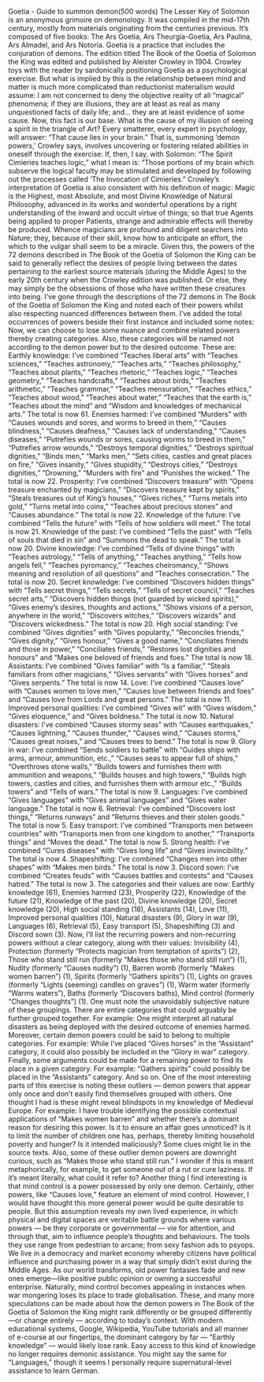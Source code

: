 Goetia - Guide to summon demon(500 words)
The Lesser Key of Solomon is an anonymous grimoire on demonology. It was compiled in the mid-17th century, mostly from materials originating from the centuries previous. It’s composed of five books: The Ars Goetia, Ars Theurgia-Goetia, Ars Paulina, Ars Almadel, and Ars Notoria.
Goetia is a practice that includes the conjuration of demons. The edition titled The Book of the Goetia of Solomon the King was edited and published by Aleister Crowley in 1904.
Crowley toys with the reader by sardonically positioning Goetia as a psychological exercise. But what is implied by this is the relationship between mind and matter is much more complicated than reductionist materialism would assume:
I am not concerned to deny the objective reality of all “magical” phenomena; if they are illusions, they are at least as real as many unquestioned facts of daily life; and… they are at least evidence of some cause.
Now, this fact is our base. What is the cause of my illusion of seeing a spirit in the triangle of Art?
Every smatterer, every expert in psychology, will answer: “That cause lies in your brain.”
That is, summoning ‘demon powers,’ Crowley says, involves uncovering or fostering related abilities in oneself through the exercise:
If, then, I say, with Solomon:
“The Spirit Cimieries teaches logic,” what I mean is:
“Those portions of my brain which subserve the logical faculty may be stimulated and developed by following out the processes called ‘The Invocation of Cimieries.”
Crowley’s interpretation of Goetia is also consistent with his definition of magic:
Magic is the Highest, most Absolute, and most Divine Knowledge of Natural Philosophy, advanced in its works and wonderful operations by a right understanding of the inward and occult virtue of things; so that true Agents being applied to proper Patients, strange and admirable effects will thereby be produced. Whence magicians are profound and diligent searchers into Nature; they, because of their skill, know how to anticipate an effort, the which to the vulgar shall seem to be a miracle.
Given this, the powers of the 72 demons described in The Book of the Goetia of Solomon the King can be said to generally reflect the desires of people living between the dates pertaining to the earliest source materials (during the Middle Ages) to the early 20th century when the Crowley edition was published. Or else, they may simply be the obsessions of those who have written these creatures into being.
I’ve gone through the descriptions of the 72 demons in The Book of the Goetia of Solomon the King and noted each of their powers whilst also respecting nuanced differences between them. I’ve added the total occurrences of powers beside their first instance and included some notes:
Now, we can choose to lose some nuance and combine related powers thereby creating categories. Also, these categories will be named not according to the demon power but to the desired outcome. These are:
Earthly knowledge: I’ve combined “Teaches liberal arts” with “Teaches sciences,” “Teaches astronomy,” “Teaches arts,” “Teaches philosophy,” “Teaches about plants,” “Teaches rhetoric,” “Teaches logic,” “Teaches geometry,” “Teaches handcrafts,” “Teaches about birds,” “Teaches arithmetic,” “Teaches grammar,” “Teaches mensuration,” “Teaches ethics,” “Teaches about wood,” “Teaches about water,” “Teaches that the earth is,” “Teaches about the mind” and “Wisdom and knowledges of mechanical arts.” The total is now 61.
Enemies harmed: I’ve combined “Murders” with “Causes wounds and sores, and worms to breed in them,” “Causes blindness,” “Causes deafness,” “Causes lack of understanding,” “Causes diseases,” “Putrefies wounds or sores, causing worms to breed in them,” “Putrefies arrow wounds,” “Destroys temporal dignities,” “Destroys spiritual dignities,” “Binds men,” “Marks men,” “Sets cities, castles and great places on fire,” “Gives insanity,” “Gives stupidity,” “Destroys cities,” “Destroys dignities,” “Drowning,” “Murders with fire” and “Punishes the wicked.” The total is now 22.
Prosperity: I’ve combined “Discovers treasure” with “Opens treasure enchanted by magicians,” “Discovers treasure kept by spirits,” “Steals treasures out of King’s houses,” “Gives riches,” “Turns metals into gold,” “Turns metal into coins,” “Teaches about precious stones” and “Causes abundance.” The total is now 22.
Knowledge of the future: I’ve combined “Tells the future” with “Tells of how soldiers will meet.” The total is now 21.
Knowledge of the past: I’ve combined “Tells the past” with “Tells of souls that died in sin” and “Summons the dead to speak.” The total is now 20.
Divine knowledge: I’ve combined “Tells of divine things” with “Teaches astrology,” “Tells of anything,” “Teaches anything,” “Tells how angels fell,” “Teaches pyromancy,” “Teaches cheiromancy,” “Shows meaning and resolution of all questions” and “Teaches consecration.” The total is now 20.
Secret knowledge: I’ve combined “Discovers hidden things” with “Tells secret things,” “Tells secrets,” “Tells of secret council,” “Teaches secret arts,” “Discovers hidden things (not guarded by wicked spirits),” “Gives enemy’s desires, thoughts and actions,” “Shows visions of a person, anywhere in the world,” “Discovers witches,” “Discovers wizards” and “Discovers wickedness.” The total is now 20.
High social standing: I’ve combined “Gives dignities” with “Gives popularity,” “Reconciles friends,” “Gives dignity,” “Gives honour,” “Gives a good name,” “Conciliates friends and those in power,” “Conciliates friends,” “Restores lost dignities and honours” and “Makes one beloved of friends and foes.” The total is now 18.
Assistants: I’ve combined “Gives familiar” with “Is a familiar,” “Steals familiars from other magicians,” “Gives servants” with “Gives horses” and “Gives serpents.” The total is now 14.
Love: I’ve combined “Causes love” with “Causes women to love men,” “Causes love between friends and foes” and “Causes love from Lords and great persons.” The total is now 11.
Improved personal qualities: I’ve combined “Gives wit” with “Gives wisdom,” “Gives eloquence,” and “Gives boldness.” The total is now 10.
Natural disasters: I’ve combined “Causes stormy seas” with “Causes earthquakes,” “Causes lightning,” “Causes thunder,” “Causes wind,” “Causes storms,” “Causes great noises,” and “Causes trees to bend.” The total is now 9.
Glory in war: I’ve combined “Sends soldiers to battle” with “Guides ships with arms, armour, ammunition, etc.,” “Causes seas to appear full of ships,” “Overthrows stone walls,” “Builds towers and furnishes them with ammunition and weapons,” “Builds houses and high towers,” “Builds high towers, castles and cities, and furnishes them with armour etc.,” “Builds towers” and “Tells of wars.” The total is now 9.
Languages: I’ve combined “Gives languages” with “Gives animal languages” and “Gives water language.” The total is now 6.
Retrieval: I’ve combined “Discovers lost things,” “Returns runways” and “Returns thieves and their stolen goods.” The total is now 5.
Easy transport: I’ve combined “Transports men between countries” with “Transports men from one kingdom to another,” “Transports things” and “Moves the dead.” The total is now 5.
Strong health: I’ve combined “Cures diseases” with “Gives long life” and “Gives invincibility.” The total is now 4.
Shapeshifting: I’ve combined “Changes men into other shapes” with “Makes men birds.” The total is now 3.
Discord sown: I’ve combined “Creates feuds” with “Causes battles and contests” and “Causes hatred.” The total is now 3.
The categories and their values are now: Earthly knowledge (61), Enemies harmed (23), Prosperity (22), Knowledge of the future (21), Knowledge of the past (20), Divine knowledge (20), Secret knowledge (20), High social standing (18), Assistants (14), Love (11), Improved personal qualities (10), Natural disasters (9), Glory in war (9), Languages (6), Retrieval (5), Easy transport (5), Shapeshifting (3) and Discord sown (3).
Now, I’ll list the recurring powers and non-recurring powers without a clear category, along with their values: Invisibility (4), Protection (formerly “Protects magician from temptation of spirits”) (2), Those who stand still run (formerly “Makes those who stand still run”) (1), Nudity (formerly “Causes nudity”) (1), Barren womb (formerly “Makes women barren”) (1), Spirits (formerly “Gathers spirits”) (1), Lights on graves (formerly “Lights (seeming) candles on graves”) (1), Warm water (formerly “Warms waters”), Baths (formerly “Discovers baths), Mind control (formerly “Changes thoughts”) (1).
One must note the unavoidably subjective nature of these groupings. There are entire categories that could arguably be further grouped together. For example: One might interpret all natural disasters as being deployed with the desired outcome of enemies harmed. Moreover, certain demon powers could be said to belong to multiple categories. For example: While I’ve placed “Gives horses” in the “Assistant” category, it could also possibly be included in the “Glory in war” category. Finally, some arguments could be made for a remaining power to find its place in a given category. For example: “Gathers spirits” could possibly be placed in the “Assistants” category. And so on.
One of the most interesting parts of this exercise is noting these outliers — demon powers that appear only once and don’t easily find themselves grouped with others. One thought I had is these might reveal blindspots in my knowledge of Medieval Europe. For example: I have trouble identifying the possible contextual applications of “Makes women barren” and whether there’s a dominant reason for desiring this power. Is it to ensure an affair goes unnoticed? Is it to limit the number of children one has, perhaps, thereby limiting household poverty and hunger? Is it intended maliciously? Some clues might lie in the source texts.
Also, some of these outlier demon powers are downright curious, such as “Makes those who stand still run.” I wonder if this is meant metaphorically, for example, to get someone out of a rut or cure laziness. If it’s meant literally, what could it refer to?
Another thing I find interesting is that mind control is a power possessed by only one demon. Certainly, other powers, like “Causes love,” feature an element of mind control. However, I would have thought this more general power would be quite desirable to people.
But this assumption reveals my own lived experience, in which physical and digital spaces are veritable battle grounds where various powers — be they corporate or governmental — vie for attention, and through that, aim to influence people’s thoughts and behaviours. The tools they use range from pedestrian to arcane; from sexy fashion ads to psyops. We live in a democracy and market economy whereby citizens have political influence and purchasing power in a way that simply didn’t exist during the Middle Ages. As our world transforms, old power fantasies fade and new ones emerge—like positive public opinion or owning a successful enterprise. Naturally, mind control becomes appealing in instances when war mongering loses its place to trade globalisation.
These, and many more speculations can be made about how the demon powers in The Book of the Goetia of Solomon the King might rank differently or be grouped differently—or change entirely — according to today’s context. With modern educational systems, Google, Wikipedia, YouTube tutorials and all manner of e-course at our fingertips, the dominant category by far — “Earthly knowledge” — would likely lose rank. Easy access to this kind of knowledge no longer requires demonic assistance. You might say the same for “Languages,” though it seems I personally require supernatural-level assistance to learn German.